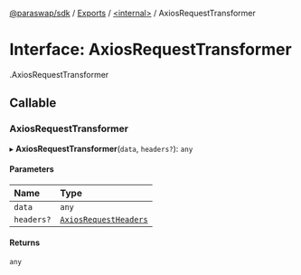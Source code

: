 [@paraswap/sdk](../README.md) / [Exports](../modules.md) / [<internal\>](../modules/internal_.md) / AxiosRequestTransformer

# Interface: AxiosRequestTransformer

[<internal>](../modules/internal_.md).AxiosRequestTransformer

## Callable

### AxiosRequestTransformer

▸ **AxiosRequestTransformer**(`data`, `headers?`): `any`

#### Parameters

| Name | Type |
| :------ | :------ |
| `data` | `any` |
| `headers?` | [`AxiosRequestHeaders`](../modules/internal_.md#axiosrequestheaders) |

#### Returns

`any`
